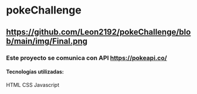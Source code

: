 # pokeChallenge

## https://github.com/Leon2192/pokeChallenge/blob/main/img/Final.png

### Este proyecto se comunica con API https://pokeapi.co/

#### Tecnologías utilizadas:
HTML
CSS
Javascript
